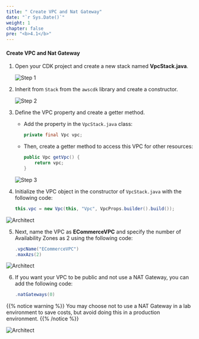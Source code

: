 ```yaml
---
title: " Create VPC and Nat Gateway"
date: "`r Sys.Date()`"
weight: 1
chapter: false
pre: "<b>4.1</b>"
---
```


#### Create VPC and Nat Gateway

1. Open your CDK project and create a new stack named **VpcStack.java**.

   ![Step 1](/images/4/createVPC/01.png?featherlight=false&width=60pc)

2. Inherit from `Stack` from the `awscdk` library and create a constructor.

   ![Step 2](/images/4/createVPC/02.png?featherlight=false&width=60pc)

3. Define the VPC property and create a getter method.
   - Add the property in the `VpcStack.java` class:
     ```java
     private final Vpc vpc;
     ```
   - Then, create a getter method to access this VPC for other resources:
     ```java
     public Vpc getVpc() {
         return vpc;
     }
     ```

   ![Step 3](/images/4/createVPC/03.png?featherlight=false&width=60pc)

4. Initialize the VPC object in the constructor of `VpcStack.java` with the following code:
   ```java
   this.vpc = new Vpc(this, "Vpc", VpcProps.builder().build());
    ```
![Architect](/images/4/createVPC/04.png?featherlight=false&width=60pc)

5. Next, name the VPC as **ECommerceVPC** and specify the number of Availability Zones as 2 using the following code:

   ```java
   .vpcName("ECommerceVPC")
   .maxAzs(2)
   ```
![Architect](/images/4/createVPC/05.png?featherlight=false&width=60pc)

6. If you want your VPC to be public and not use a NAT Gateway, you can add the following code:

   ```java
   .natGateways(0)
   ```

{{% notice warning %}}
You may choose not to use a NAT Gateway in a lab environment to save costs, but avoid doing this in a production environment.
{{% /notice %}}

![Architect](/images/4/createVPC/06.png?featherlight=false&width=60pc)

